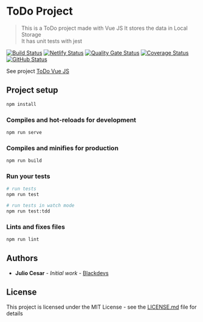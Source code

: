 # ToDo Project

> This is a ToDo project made with Vue JS
It stores the data in Local Storage  
> It has unit tests with jest

[![Build Status](https://badgen.net/travis/julio-cesar-development/todo-vue?icon=travis)](https://travis-ci.org/julio-cesar-development/todo-vue)
[![Netlify Status](https://api.netlify.com/api/v1/badges/35949db2-73aa-4155-b376-e36ad9a163ec/deploy-status)](https://app.netlify.com/sites/todo-vue-tasks/deploys)
[![Quality Gate Status](https://sonarcloud.io/api/project_badges/measure?project=julio-cesar-development_todo-vue&metric=alert_status)](https://sonarcloud.io/dashboard?id=julio-cesar-development_todo-vue)
[![Coverage Status](https://coveralls.io/repos/github/julio-cesar-development/todo-vue/badge.svg?branch=master)](https://coveralls.io/github/julio-cesar-development/todo-vue?branch=master)
[![GitHub Status](https://badgen.net/github/status/julio-cesar-development/todo-vue)](https://github.com/julio-cesar-development/todo-vue)

See project [ToDo Vue JS](https://todo-vue-tasks.netlify.com)

## Project setup

```bash
npm install
```

### Compiles and hot-reloads for development

```bash
npm run serve
```

### Compiles and minifies for production

```bash
npm run build
```

### Run your tests

```bash
# run tests
npm run test

# run tests in watch mode
npm run test:tdd
```

### Lints and fixes files

```bash
npm run lint
```

## Authors

* **Julio Cesar** - *Initial work* - [Blackdevs](https://blackdevs.com.br)

## License

This project is licensed under the MIT License - see the [LICENSE.md](LICENSE.md) file for details
